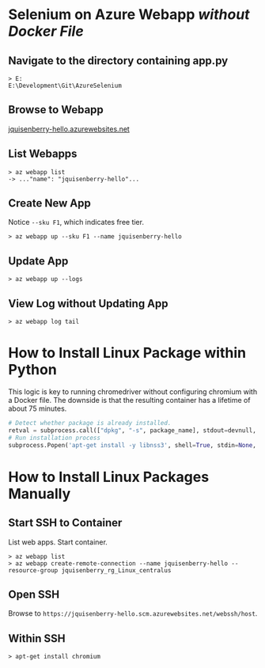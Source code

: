 # Selenium on Azure Webapp _without Docker File_

## Navigate to the directory containing app.py 
```
> E:
E:\Development\Git\AzureSelenium
```

## Browse to Webapp
[jquisenberry-hello.azurewebsites.net](jquisenberry-hello.azurewebsites.net)



## List Webapps
```
> az webapp list
-> ..."name": "jquisenberry-hello"...
```

## Create New App
Notice `--sku F1`, which indicates free tier.
```
> az webapp up --sku F1 --name jquisenberry-hello
```

## Update App
```
> az webapp up --logs
```

## View Log without Updating App

```
> az webapp log tail
```

# How to Install Linux Package within Python
This logic is key to running chromedriver without configuring chromium with a Docker file. The downside is that the resulting container has a lifetime of about 75 minutes.
``` python
# Detect whether package is already installed.
retval = subprocess.call(["dpkg", "-s", package_name], stdout=devnull, stderr=subprocess.STDOUT)
# Run installation process
subprocess.Popen('apt-get install -y libnss3', shell=True, stdin=None, stdout=None, stderr=None)
```

# How to Install Linux Packages Manually

## Start SSH to Container

List web apps. Start container.
```
> az webapp list
> az webapp create-remote-connection --name jquisenberry-hello --resource-group jquisenberry_rg_Linux_centralus
```

## Open SSH
Browse to `https://jquisenberry-hello.scm.azurewebsites.net/webssh/host`.

## Within SSH
```
> apt-get install chromium
```



